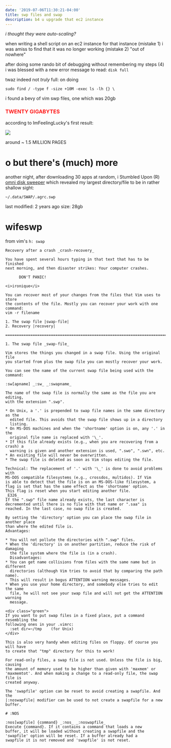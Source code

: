 ```yaml
---
date: '2019-07-06T11:30:21-04:00'
title: swp files and swap
description: b4 u upgrade that ec2 instance
---
```

_i thought they were *auto*-scaling?_

when writing a shell script on an ec2 instance for that instance (mistake 1) i was amiss to find
that it was no longer working (mistake 2) "out of nowhere"

after doing some rando bit of debugging without remembering my steps (4) i was blessed with a new
error message to read: `disk full`

twaz indeed not _truly_ full: on doing

```shell
sudo find / -type f -size +10M -exec ls -lh {} \
```

i found a bevy of vim swp files, one which was 20gb

<h3 style='color: red; font-weight: 600'>TWENTY GIGABYTES</h3>

according to ImFeelingLucky's first result:

<img src="https://res.cloudinary.com/cloudimgts/image/upload/v1537247911/EMLandTXTfiles.jpg" />

around ~ 1.5 MILLION PAGES

# o but there's (much) more

another night, after downloading 30 apps at random, i Stumbled Upon (R)
[omni disk sweeper](https://www.omnigroup.com/) which revealed my largest
directory/file to be in rather shallow sight:

`~/.data/SWAP/.agrc.swp`

last modified: 2 years ago
size: 28gb

# wifeswp

from vim's `h: swap`

```
Recovery after a crash _crash-recovery_

You have spent several hours typing in that text that has to be finished
next morning, and then disaster strikes: Your computer crashes.

      DON'T PANIC!

<i>ironique</i>

You can recover most of your changes from the files that Vim uses to store
the contents of the file. Mostly you can recover your work with one command:
vim -r filename

1. The swap file |swap-file|
2. Recovery |recovery|

==============================================================================

1. The swap file _swap-file_

Vim stores the things you changed in a swap file. Using the original file
you started from plus the swap file you can mostly recover your work.

You can see the name of the current swap file being used with the command:

:sw[apname] _:sw_ _:swapname_

The name of the swap file is normally the same as the file you are editing,
with the extension ".swp".

* On Unix, a '.' is prepended to swap file names in the same directory as the
  edited file. This avoids that the swap file shows up in a directory
  listing.
* On MS-DOS machines and when the 'shortname' option is on, any '.' in the
  original file name is replaced with '\_'.
* If this file already exists (e.g., when you are recovering from a crash) a
  warning is given and another extension is used, ".swo", ".swn", etc.
* An existing file will never be overwritten.
* The swap file is deleted as soon as Vim stops editing the file.

Technical: The replacement of '.' with '\_' is done to avoid problems with
MS-DOS compatible filesystems (e.g., crossdos, multidos). If Vim
is able to detect that the file is on an MS-DOS-like filesystem, a
flag is set that has the same effect as the 'shortname' option.
This flag is reset when you start editing another file.
_E326_
If the ".swp" file name already exists, the last character is
decremented until there is no file with that name or ".saa" is
reached. In the last case, no swap file is created.

By setting the 'directory' option you can place the swap file in another place
than where the edited file is.
Advantages:

* You will not pollute the directories with ".swp" files.
* When the 'directory' is on another partition, reduce the risk of damaging
  the file system where the file is (in a crash).
  Disadvantages:
* You can get name collisions from files with the same name but in different
  directories (although Vim tries to avoid that by comparing the path name).
  This will result in bogus ATTENTION warning messages.
* When you use your home directory, and somebody else tries to edit the same
  file, he will not see your swap file and will not get the ATTENTION warning
  message.

<div class="green">
If you want to put swap files in a fixed place, put a command resembling the
following ones in your .vimrc:
  :set dir=~/tmp    (for Unix)
</div>

This is also very handy when editing files on floppy. Of course you will have
to create that "tmp" directory for this to work!

For read-only files, a swap file is not used. Unless the file is big, causing
the amount of memory used to be higher than given with 'maxmem' or
'maxmemtot'. And when making a change to a read-only file, the swap file is
created anyway.

The 'swapfile' option can be reset to avoid creating a swapfile. And the
|:noswapfile| modifier can be used to not create a swapfile for a new buffer.

# :NOS

:nos[wapfile] {command} _:nos_ _:noswapfile_
Execute {command}. If it contains a command that loads a new
buffer, it will be loaded without creating a swapfile and the
'swapfile' option will be reset. If a buffer already had a
swapfile it is not removed and 'swapfile' is not reset.
```

